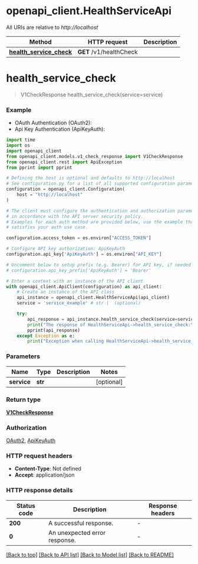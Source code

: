 # openapi_client.HealthServiceApi

All URIs are relative to *http://localhost*

Method | HTTP request | Description
------------- | ------------- | -------------
[**health_service_check**](HealthServiceApi.md#health_service_check) | **GET** /v1/healthCheck | 


# **health_service_check**
> V1CheckResponse health_service_check(service=service)



### Example

* OAuth Authentication (OAuth2):
* Api Key Authentication (ApiKeyAuth):
```python
import time
import os
import openapi_client
from openapi_client.models.v1_check_response import V1CheckResponse
from openapi_client.rest import ApiException
from pprint import pprint

# Defining the host is optional and defaults to http://localhost
# See configuration.py for a list of all supported configuration parameters.
configuration = openapi_client.Configuration(
    host = "http://localhost"
)

# The client must configure the authentication and authorization parameters
# in accordance with the API server security policy.
# Examples for each auth method are provided below, use the example that
# satisfies your auth use case.

configuration.access_token = os.environ["ACCESS_TOKEN"]

# Configure API key authorization: ApiKeyAuth
configuration.api_key['ApiKeyAuth'] = os.environ["API_KEY"]

# Uncomment below to setup prefix (e.g. Bearer) for API key, if needed
# configuration.api_key_prefix['ApiKeyAuth'] = 'Bearer'

# Enter a context with an instance of the API client
with openapi_client.ApiClient(configuration) as api_client:
    # Create an instance of the API class
    api_instance = openapi_client.HealthServiceApi(api_client)
    service = 'service_example' # str |  (optional)

    try:
        api_response = api_instance.health_service_check(service=service)
        print("The response of HealthServiceApi->health_service_check:\n")
        pprint(api_response)
    except Exception as e:
        print("Exception when calling HealthServiceApi->health_service_check: %s\n" % e)
```



### Parameters

Name | Type | Description  | Notes
------------- | ------------- | ------------- | -------------
 **service** | **str**|  | [optional] 

### Return type

[**V1CheckResponse**](V1CheckResponse.md)

### Authorization

[OAuth2](../README.md#OAuth2), [ApiKeyAuth](../README.md#ApiKeyAuth)

### HTTP request headers

 - **Content-Type**: Not defined
 - **Accept**: application/json

### HTTP response details
| Status code | Description | Response headers |
|-------------|-------------|------------------|
**200** | A successful response. |  -  |
**0** | An unexpected error response. |  -  |

[[Back to top]](#) [[Back to API list]](../README.md#documentation-for-api-endpoints) [[Back to Model list]](../README.md#documentation-for-models) [[Back to README]](../README.md)

